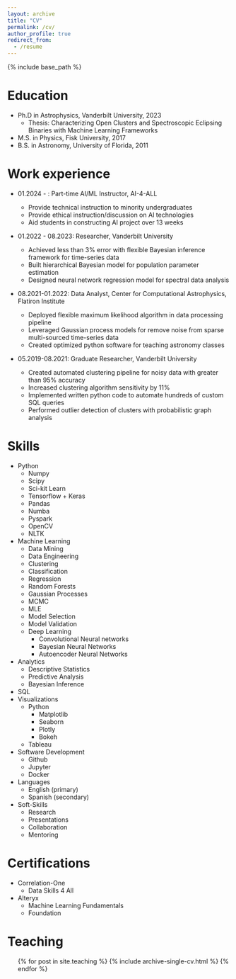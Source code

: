 ```yaml
---
layout: archive
title: "CV"
permalink: /cv/
author_profile: true
redirect_from:
  - /resume
---
```


{% include base_path %}

Education
======
* Ph.D in Astrophysics, Vanderbilt University, 2023
  * Thesis: Characterizing Open Clusters and Spectroscopic Eclipsing Binaries with Machine Learning Frameworks
* M.S. in Physics, Fisk University, 2017
* B.S. in Astronomy, University of Florida, 2011

Work experience
======
* 01.2024 - : Part-time AI/ML Instructor, AI-4-ALL
  * Provide technical instruction to minority undergraduates
  * Provide ethical instruction/discussion on AI technologies
  * Aid students in constructing AI project over 13 weeks
  
* 01.2022 - 08.2023: Researcher, Vanderbilt University
  * Achieved less than 3% error with flexible Bayesian inference framework for time-series data
  * Built hierarchical Bayesian model for population parameter estimation
  * Designed neural network regression model for spectral data analysis

* 08.2021-01.2022: Data Analyst, Center for Computational Astrophysics, Flatiron Institute
  * Deployed flexible maximum likelihood algorithm in data processing pipeline
  * Leveraged Gaussian process models for remove noise from sparse multi-sourced time-series data
  * Created optimized python software for teaching astronomy classes
  
* 05.2019-08.2021: Graduate Researcher, Vanderbilt University
  * Created automated clustering pipeline for noisy data with greater than 95% accuracy
  * Increased clustering algorithm sensitivity by 11%
  * Implemented written python code to automate hundreds of custom SQL queries
  * Performed outlier detection of clusters with probabilistic graph analysis

Skills
======
* Python
  * Numpy
  * Scipy
  * Sci-kit Learn
  * Tensorflow + Keras
  * Pandas
  * Numba
  * Pyspark
  * OpenCV
  * NLTK
* Machine Learning
  * Data Mining
  * Data Engineering
  * Clustering
  * Classification
  * Regression
  * Random Forests
  * Gaussian Processes
  * MCMC
  * MLE
  * Model Selection
  * Model Validation
  * Deep Learning
    * Convolutional Neural networks
    * Bayesian Neural Networks
    * Autoencoder Neural Networks
* Analytics
  * Descriptive Statistics
  * Predictive Analysis
  * Bayesian Inference
* SQL
* Visualizations
  * Python
    * Matplotlib
    * Seaborn
    * Plotly
    * Bokeh
  * Tableau
* Software Development
  * Github
  * Jupyter
  * Docker
* Languages
  * English (primary)
  * Spanish (secondary)
* Soft-Skills
  * Research
  * Presentations
  * Collaboration
  * Mentoring

Certifications
======
* Correlation-One
  * Data Skills 4 All
* Alteryx
  * Machine Learning Fundamentals
  * Foundation


  
Teaching
======
  <ul>{% for post in site.teaching %}
  {% include archive-single-cv.html %}
  {% endfor %}</ul>
  

